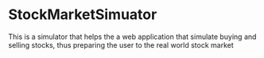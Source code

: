 # StockMarketSimuator
This is a simulator that helps the a web application that simulate buying and selling stocks, thus preparing the user to the real world stock market
